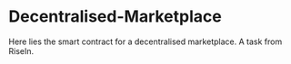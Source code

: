 # Decentralised-Marketplace
Here lies the smart contract for a decentralised marketplace. A task from RiseIn.
